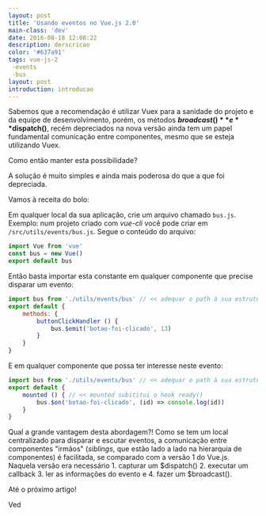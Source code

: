 ```yaml
---
layout: post
title: 'Usando eventos no Vue.js 2.0'
main-class: 'dev'
date: 2016-08-18 12:08:22 
description: derscricao
color: '#637a91'
tags: vue-js-2
 -events
 -bus
layout: post
introduction: introducao
---
```


Sabemos que a recomendação é utilizar Vuex para a sanidade do projeto e da equipe de desenvolvimento, porém, os métodos **$broadcast()** e **$dispatch()**, recém depreciados na nova versão ainda tem um papel fundamental comunicação entre componentes, mesmo que se esteja utilizando Vuex.

Como então manter esta possibilidade?

A solução é muito simples e ainda mais poderosa do que a que foi depreciada. 

Vamos à receita do bolo:

Em qualquer local da sua aplicação, crie um arquivo chamado `bus.js`. Exemplo: num projeto criado com *vue-cli* você pode criar em `/src/utils/events/bus.js`. Segue o conteúdo do arquivo:

```javascript
import Vue from 'vue'
const bus = new Vue()
export default bus
```

Então basta importar esta constante em qualquer componente que precise disparar um evento:

```javascript
import bus from './utils/events/bus' // << adequar o path à sua estrutura
export default {
    methods: {
        buttonClickHandler () {
            bus.$emit('botao-foi-clicado', 13)
        }
    }
}
```

E em qualquer componente que possa ter interesse neste evento:

```javascript
import bus from './utils/events/bus' // << adequar o path à sua estrutura
export default {
    mounted () { // << mounted subititui o hook ready()
        bus.$on('botao-foi-clicado', (id) => console.log(id))
    }
}
```

Qual a grande vantagem desta abordagem?! Como se tem um local centralizado para disparar e escutar eventos, a comunicação entre componentes "irmãos" (*siblings*, que estão lado a lado na hierarquia de componentes) é facilitada, se comparado com a versão 1 do Vue.js. Naquela versão era necessário 1. capturar um $dispatch() 2.  executar um callback 3. ler as informações do evento e 4. fazer um $broadcast().

Até o próximo artigo!

Ved


